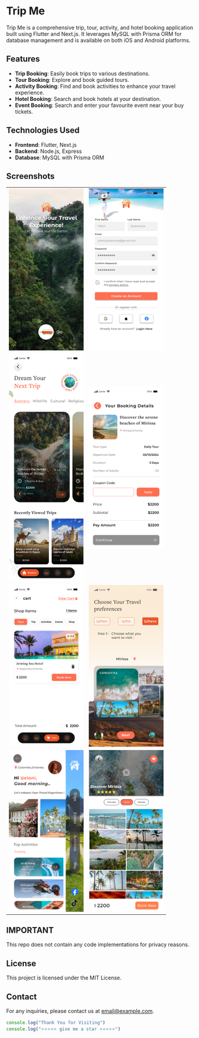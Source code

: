 # Trip Me

Trip Me is a comprehensive trip, tour, activity, and hotel booking application built using Flutter and Next.js. It leverages MySQL with Prisma ORM for database management and is available on both iOS and Android platforms.

## Features

- **Trip Booking**: Easily book trips to various destinations.
- **Tour Booking**: Explore and book guided tours.
- **Activity Booking**: Find and book activities to enhance your travel experience.
- **Hotel Booking**: Search and book hotels at your destination.
- **Event Booking**: Search and enter your favourite event near your buy tickets.

## Technologies Used

- **Frontend**: Flutter, Next.js
- **Backend**: Node.js, Express
- **Database**: MySQL with Prisma ORM

## Screenshots

<div align='center'>
<table>
  <tr>
    <td><img src="./appss/Test Splash.png" alt="Splash Screen" width="200"/></td>
    <td><img src="./appss/Register Page.png" alt="SignUp Screen" width="200"/></td>
  </tr>
  <tr>
    <td><img src="./appss/All_trips_page.png" alt="All Trip Screen" width="200"/></td>
    <td><img src="./appss/Booking Details Page (1).png" alt="Booking Details Screen" width="200"/></td>
  </tr>
  <tr>
    <td><img src="./appss/Cart_stay.jpg" alt="Cart Screen" width="200"/></td>
    <td><img src="./appss/Search Where.png" alt="Search menu Screen" width="200"/></td>
  </tr>
  <tr>
    <td><img src="./appss/Side Menu.png" alt="side menu Screen" width="200"/></td>
    <td><img src="./appss/single trip page photos.png" alt="single trip Screen" width="200"/></td>
  </tr>
</table>
</div>

## IMPORTANT

This repo does not contain any code implementations for privacy reasons.

## License

This project is licensed under the MIT License.

## Contact

For any inquiries, please contact us at [email@example.com](mailto:kushangayantha001@gmail.com).

```javascript
console.log("Thank You for Visiting")
console.log("⭐⭐⭐⭐⭐ give me a star ⭐⭐⭐⭐⭐")
```
